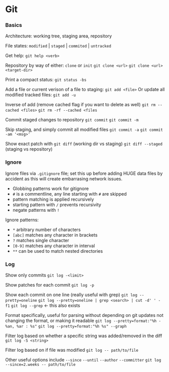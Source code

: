 # Git

### Basics

Architecture: working tree, staging area, repository

File states: `modified` | `staged` | `commited` | `untracked`

Get help: `git help <verb>`

Repository by way of either: `clone` or `init`
`git clone <url>`
`git clone <url> <target-dir>`

Print a compact status:
`git status -bs` 

Add a file or current verison of a file to staging:
`git add <file>`
Or update all modified tracked files:
`git add -u`

Inverse of add (remove cached flag if you want to delete as well)
`git rm --cached <files>`
`git rm -rf --cached <files`

Commit staged changes to repository
`git commit`
`git commit -m`

Skip staging, and simply commit all modified files
`git commit -a`
`git commit -am '<msg>'`

Show exact patch with 
`git diff` (working dir vs staging)
`git diff --staged` (staging vs repository)

### Ignore

Ignore files via `.gitignore` file; set this up before adding HUGE
data files by accident as this will create embarrasing network issues.
- Globbing patterns work for gitignore
- `#` is a commentline, any line starting with `#` are skipped
- pattern matching is applied recursively
- starting pattern with `/` prevents recursivity
- negate patterns with `!`

Ignore patterns:
- `*` arbitrary number of characters
- `[abc]` matches any character in brackets
- `?` matches single character
- `[0-9]` matches any character in interval
- `**` can be used to match nested directories

### Log

Show only <limit> commits
`git log -<limit>`

Show patches for each commit
`git log -p` 

Show each commit on one line (really useful with grep)
`git log --pretty=oneline`
`git log --pretty=oneline | grep <search> | cut -d' ' -f1` 
`git log --grep` <- this also exists

Format specifically, useful for parsing without depending
on git updates not changing the format, or making it readable
`git log --pretty=format:"%h - %an, %ar : %s"`
`git log --pretty=format:"%h %s" --graph`

Filter log based on whether a specific string was added/removed in the diff
`git log -S <string>` 

Filter log based on if file was modified
`git log -- path/to/file`

Other useful options include `--since` `--until` `--author` `--committer`
`git log --since=2.weeks -- path/to/file`


